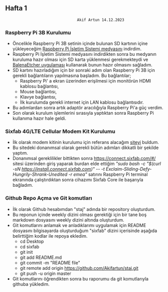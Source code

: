 ## Hafta 1
									Akif Artun 14.12.2023
### Raspberry Pi 3B Kurulumu

* Öncelikle Raspberry Pi 3B setinin içinde bulunan SD kartının içine yükleyeceğim  [Raspberry Pi İşletim Sistemi medyasını](https://www.raspberrypi.com/software/operating-systems/) indirdim. 
* Raspberry Pi İşletim Sistemi medyasını indirdikten sonra bu medyanın kuruluma hazır olması için SD karta yüklenmesi gerekmekteydi ve [BalenaEtcher uygulaması](https://etcher.balena.io/) kullanarak bunun hazır olmasını sağladım. 
* SD kartını hazırladığım için bir sonraki adım olan Raspberry Pi 3B için gerekli bağlantıların yapılmasına başladım. Bu bağlantılar;
	* Raspberry Pi' a ekran üzerinden erişilmesi için monitörün HDMI kablosu bağlantısı,
	* Mouse bağlantısı,
	* Klavye bağlantısı, 
	* İlk kurulumda gerekli internet için LAN kablosu bağlantısıdır.
* Bu adımlardan sonra artık adaptör aracılığıyla Raspberry Pi'a güç verdim.
* Son olarak kurulum işlemlerini sırasıyla yaptıktan sonra Raspberry Pi kullanıma hazır hale geldi. 

### Sixfab 4G/LTE Cellular Modem Kit Kurulumu 

* İlk olarak modem kitinin kurulumu için referans alacağım [siteyi](https://docs.sixfab.com/docs/raspberry-pi-4g-lte-cellular-modem-kit-getting-started) buldum.
* Bu sitedeki donanımsal olarak gerekli bütün adımları dikkatli bir şekilde yaptım.
* Donanımsal gereklilikler bittikten sonra https://connect.sixfab.com/#/ sitesi üzerinden giriş yaparak burdan elde ettiğim *"sudo bash -c "$(curl -sN https://install.connect.sixfab.com)" -- -t Exclaim-Sliding-Defy-Hungrily-Shrank-Unedited -r emea"* satırını Raspberry Pi terminal ekranında çalıştırdıktan sonra cihazımı Sixfab Core ile başarıyla bağladım. 

### Github Repo Açma ve Git komutları 

* İlk olarak Github hesabımdan "staj" adında bir repository oluşturdum.
* Bu reponun içinde weekly dizini olması gerektiği için bir tane boş markdown dosyasını weekly dizini altında oluşturdum.
* Git komutlarını anlamak ve anladıklarımı uygulamak için README dosyasını bilgisayarda oluşturduğum "sixfab" dizini içerisinde aşağıda belirttiğim kodlar ile repoya ekledim. 
	* cd Desktop
	* cd sixfab
	* git init
	* git add README.md
	* git commit -m "README file"
	* git remote add origin https://github.com/Akifartun/staj.git
	* git push -u origin master
* Git komutlarını öğrendikten sonra bu raporumu da git komutlarıyla githuba yükledim. 

<!--stackedit_data:
eyJoaXN0b3J5IjpbLTM5NjU2MzA1NV19
-->